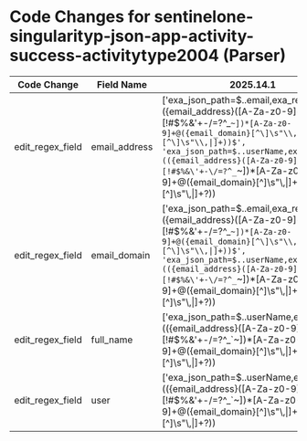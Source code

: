 # Code Changes for sentinelone-singularityp-json-app-activity-success-activitytype2004 (Parser)

| Code Change | Field Name | 2025.14.1 | 2025.15.1 |
|-------------|------------|-----------|------------|
| edit_regex_field | email_address | ['exa_json_path=$..email,exa_regex=({email_address}([A-Za-z0-9]+[!#$%&\'+-\/=?^_`~])*[A-Za-z0-9]+@({email_domain}[^\]\s"\\,\|]+\.[^\]\s"\\,\|]+))$', 'exa_json_path=$..userName,exa_regex=(({email_address}([A-Za-z0-9]+[!#$%&\'+-\/=?^_`~])*[A-Za-z0-9]+@({email_domain}[^\]\s"\\,\|]+\.[^\]\s"\\,\|]+?))|({full_name}[^\s"]+\s[^"]+)|({user}[\w\.\-\!\#\^\~]{1,40}\$?))$', 'exa_json_path=$..userName,exa_regex=[^\(]+\(({email_address}([A-Za-z0-9]+[!#$%&\'+-\/=?^_`~])*[A-Za-z0-9]+@({email_domain}[^\]\s"\\,\|]+\.[^\]\s"\\,\|]+?))\)', 'exa_json_path=$..username,exa_regex=(({email_address}([A-Za-z0-9]+[!#$%&\'+-\/=?^_`~])*[A-Za-z0-9]+@({email_domain}[^\]\s"\\,\|]+\.[^\]\s"\\,\|]+?))|({full_name}[^\s"]+\s[^"]+)|({user}[\w\.\-\!\#\^\~]{1,40}\$?))$', 'exa_json_path=$..username,exa_regex=[^\(]+\(({email_address}([A-Za-z0-9]+[!#$%&\'+-\/=?^_`~])*[A-Za-z0-9]+@({email_domain}[^\]\s"\\,\|]+\.[^\]\s"\\,\|]+?))\)'] | ['exa_json_path=$..email,exa_regex=({email_address}([A-Za-z0-9]+[!#$%&\'+-\/=?^_`~])*[A-Za-z0-9]+@({email_domain}[^\]\s"\\,\|]+\.[^\]\s"\\,\|]+))$', 'exa_json_path=$..userName,exa_regex=(({email_address}([A-Za-z0-9]+[!#$%&\'+-\/=?^_`~])*[A-Za-z0-9]+@({email_domain}[^\]\s"\\,\|]+\.[^\]\s"\\,\|]+?))|({full_name}\w+\s+\w+)|({user}[\w\.\-\!\#\^\~]{1,40}\$?))$', 'exa_json_path=$..userName,exa_regex=[^\(]+\(({email_address}([A-Za-z0-9]+[!#$%&\'+-\/=?^_`~])*[A-Za-z0-9]+@({email_domain}[^\]\s"\\,\|]+\.[^\]\s"\\,\|]+?))\)', 'exa_json_path=$..username,exa_regex=(({email_address}([A-Za-z0-9]+[!#$%&\'+-\/=?^_`~])*[A-Za-z0-9]+@({email_domain}[^\]\s"\\,\|]+\.[^\]\s"\\,\|]+?))|({full_name}\w+\s+\w+)|({user}[\w\.\-\!\#\^\~]{1,40}\$?))$', 'exa_json_path=$..username,exa_regex=[^\(]+\(({email_address}([A-Za-z0-9]+[!#$%&\'+-\/=?^_`~])*[A-Za-z0-9]+@({email_domain}[^\]\s"\\,\|]+\.[^\]\s"\\,\|]+?))\)'] |
| edit_regex_field | email_domain | ['exa_json_path=$..email,exa_regex=({email_address}([A-Za-z0-9]+[!#$%&\'+-\/=?^_`~])*[A-Za-z0-9]+@({email_domain}[^\]\s"\\,\|]+\.[^\]\s"\\,\|]+))$', 'exa_json_path=$..userName,exa_regex=(({email_address}([A-Za-z0-9]+[!#$%&\'+-\/=?^_`~])*[A-Za-z0-9]+@({email_domain}[^\]\s"\\,\|]+\.[^\]\s"\\,\|]+?))|({full_name}[^\s"]+\s[^"]+)|({user}[\w\.\-\!\#\^\~]{1,40}\$?))$', 'exa_json_path=$..userName,exa_regex=[^\(]+\(({email_address}([A-Za-z0-9]+[!#$%&\'+-\/=?^_`~])*[A-Za-z0-9]+@({email_domain}[^\]\s"\\,\|]+\.[^\]\s"\\,\|]+?))\)', 'exa_json_path=$..username,exa_regex=(({email_address}([A-Za-z0-9]+[!#$%&\'+-\/=?^_`~])*[A-Za-z0-9]+@({email_domain}[^\]\s"\\,\|]+\.[^\]\s"\\,\|]+?))|({full_name}[^\s"]+\s[^"]+)|({user}[\w\.\-\!\#\^\~]{1,40}\$?))$', 'exa_json_path=$..username,exa_regex=[^\(]+\(({email_address}([A-Za-z0-9]+[!#$%&\'+-\/=?^_`~])*[A-Za-z0-9]+@({email_domain}[^\]\s"\\,\|]+\.[^\]\s"\\,\|]+?))\)'] | ['exa_json_path=$..email,exa_regex=({email_address}([A-Za-z0-9]+[!#$%&\'+-\/=?^_`~])*[A-Za-z0-9]+@({email_domain}[^\]\s"\\,\|]+\.[^\]\s"\\,\|]+))$', 'exa_json_path=$..userName,exa_regex=(({email_address}([A-Za-z0-9]+[!#$%&\'+-\/=?^_`~])*[A-Za-z0-9]+@({email_domain}[^\]\s"\\,\|]+\.[^\]\s"\\,\|]+?))|({full_name}\w+\s+\w+)|({user}[\w\.\-\!\#\^\~]{1,40}\$?))$', 'exa_json_path=$..userName,exa_regex=[^\(]+\(({email_address}([A-Za-z0-9]+[!#$%&\'+-\/=?^_`~])*[A-Za-z0-9]+@({email_domain}[^\]\s"\\,\|]+\.[^\]\s"\\,\|]+?))\)', 'exa_json_path=$..username,exa_regex=(({email_address}([A-Za-z0-9]+[!#$%&\'+-\/=?^_`~])*[A-Za-z0-9]+@({email_domain}[^\]\s"\\,\|]+\.[^\]\s"\\,\|]+?))|({full_name}\w+\s+\w+)|({user}[\w\.\-\!\#\^\~]{1,40}\$?))$', 'exa_json_path=$..username,exa_regex=[^\(]+\(({email_address}([A-Za-z0-9]+[!#$%&\'+-\/=?^_`~])*[A-Za-z0-9]+@({email_domain}[^\]\s"\\,\|]+\.[^\]\s"\\,\|]+?))\)'] |
| edit_regex_field | full_name | ['exa_json_path=$..userName,exa_regex=(({email_address}([A-Za-z0-9]+[!#$%&\'+-\/=?^_`~])*[A-Za-z0-9]+@({email_domain}[^\]\s"\\,\|]+\.[^\]\s"\\,\|]+?))|({full_name}[^\s"]+\s[^"]+)|({user}[\w\.\-\!\#\^\~]{1,40}\$?))$', 'exa_json_path=$..username,exa_regex=(({email_address}([A-Za-z0-9]+[!#$%&\'+-\/=?^_`~])*[A-Za-z0-9]+@({email_domain}[^\]\s"\\,\|]+\.[^\]\s"\\,\|]+?))|({full_name}[^\s"]+\s[^"]+)|({user}[\w\.\-\!\#\^\~]{1,40}\$?))$'] | ['exa_json_path=$..userName,exa_regex=(({email_address}([A-Za-z0-9]+[!#$%&\'+-\/=?^_`~])*[A-Za-z0-9]+@({email_domain}[^\]\s"\\,\|]+\.[^\]\s"\\,\|]+?))|({full_name}\w+\s+\w+)|({user}[\w\.\-\!\#\^\~]{1,40}\$?))$', 'exa_json_path=$..username,exa_regex=(({email_address}([A-Za-z0-9]+[!#$%&\'+-\/=?^_`~])*[A-Za-z0-9]+@({email_domain}[^\]\s"\\,\|]+\.[^\]\s"\\,\|]+?))|({full_name}\w+\s+\w+)|({user}[\w\.\-\!\#\^\~]{1,40}\$?))$'] |
| edit_regex_field | user | ['exa_json_path=$..userName,exa_regex=(({email_address}([A-Za-z0-9]+[!#$%&\'+-\/=?^_`~])*[A-Za-z0-9]+@({email_domain}[^\]\s"\\,\|]+\.[^\]\s"\\,\|]+?))|({full_name}[^\s"]+\s[^"]+)|({user}[\w\.\-\!\#\^\~]{1,40}\$?))$', 'exa_json_path=$..username,exa_regex=(({email_address}([A-Za-z0-9]+[!#$%&\'+-\/=?^_`~])*[A-Za-z0-9]+@({email_domain}[^\]\s"\\,\|]+\.[^\]\s"\\,\|]+?))|({full_name}[^\s"]+\s[^"]+)|({user}[\w\.\-\!\#\^\~]{1,40}\$?))$'] | ['exa_json_path=$..userName,exa_regex=(({email_address}([A-Za-z0-9]+[!#$%&\'+-\/=?^_`~])*[A-Za-z0-9]+@({email_domain}[^\]\s"\\,\|]+\.[^\]\s"\\,\|]+?))|({full_name}\w+\s+\w+)|({user}[\w\.\-\!\#\^\~]{1,40}\$?))$', 'exa_json_path=$..username,exa_regex=(({email_address}([A-Za-z0-9]+[!#$%&\'+-\/=?^_`~])*[A-Za-z0-9]+@({email_domain}[^\]\s"\\,\|]+\.[^\]\s"\\,\|]+?))|({full_name}\w+\s+\w+)|({user}[\w\.\-\!\#\^\~]{1,40}\$?))$'] |